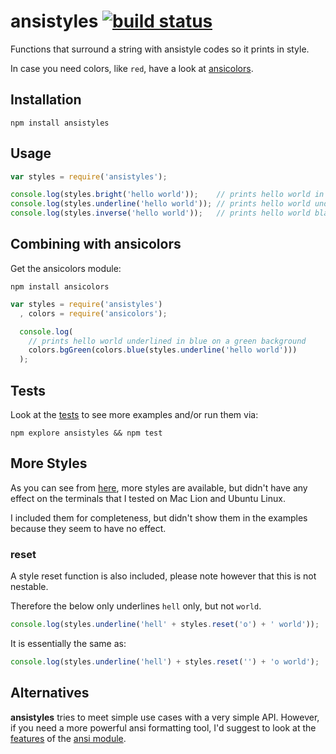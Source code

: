 # ansistyles [![build status](https://secure.travis-ci.org/thlorenz/ansistyles.png)](http://next.travis-ci.org/thlorenz/ansistyles)

Functions that surround a string with ansistyle codes so it prints in style.

In case you need colors, like `red`, have a look at [ansicolors](https://github.com/thlorenz/ansicolors).












































































<extoc></extoc>

## Installation

    npm install ansistyles

## Usage

```js
var styles = require('ansistyles');

console.log(styles.bright('hello world'));    // prints hello world in 'bright' white
console.log(styles.underline('hello world')); // prints hello world underlined
console.log(styles.inverse('hello world'));   // prints hello world black on white
```

## Combining with ansicolors

Get the ansicolors module:

    npm install ansicolors

```js
var styles = require('ansistyles')
  , colors = require('ansicolors');

  console.log(
    // prints hello world underlined in blue on a green background
    colors.bgGreen(colors.blue(styles.underline('hello world'))) 
  );
```

## Tests

Look at the [tests](https://github.com/thlorenz/ansistyles/blob/master/test/ansistyles.js) to see more examples and/or run them via: 

    npm explore ansistyles && npm test

## More Styles

As you can see from [here](https://github.com/thlorenz/ansistyles/blob/master/ansistyles.js#L4-L15), more styles are available,
but didn't have any effect on the terminals that I tested on Mac Lion and Ubuntu Linux.

I included them for completeness, but didn't show them in the examples because they seem to have no effect.

### reset

A style reset function is also included, please note however that this is not nestable.

Therefore the below only underlines `hell` only, but not `world`.

```js
console.log(styles.underline('hell' + styles.reset('o') + ' world'));
```

It is essentially the same as:

```js
console.log(styles.underline('hell') + styles.reset('') + 'o world');
```



## Alternatives

**ansistyles** tries to meet simple use cases with a very simple API. However, if you need a more powerful ansi formatting tool, 
I'd suggest to look at the [features](https://github.com/TooTallNate/ansi.js#features) of the [ansi module](https://github.com/TooTallNate/ansi.js).
